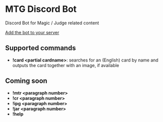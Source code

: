 # MTG Discord Bot
Discord Bot for Magic / Judge related content

[Add the bot to your server](https://discordapp.com/oauth2/authorize?client_id=240537940378386442&scope=bot)

## Supported commands

- **!card \<partial cardname\>**: searches for an (English) card by name and outputs the card together with an image, if available

## Coming soon

- **!mtr \<paragraph number\>**
- **!cr \<paragraph number\>**
- **!ipg \<paragraph number\>**
- **!jar \<paragraph number\>**
- **!help**
